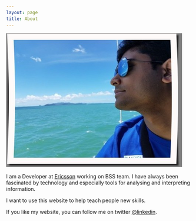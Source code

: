 ```yaml
---
layout: page
title: About
---
```


![Here I am at the Phuket.](/assets/rsz_profile.jpg)

I am a Developer at [Ericsson](http://ericsson.com) working on BSS team. I have always been fascinated by technology and especially tools for analysing and interpreting information.

I want to use this website to help teach people new skills.

If you like my website, you can follow me on twitter [@linkedin](https://de.linkedin.com/in/mohamedimrannoormohamed).
